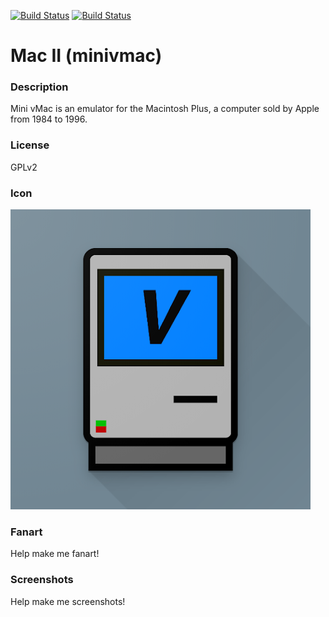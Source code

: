 [![Build Status](https://travis-ci.org/kodi-game/game.libretro.minivmac.svg?branch=master)](https://travis-ci.org/kodi-game/game.libretro.minivmac)
[![Build Status](https://ci.appveyor.com/api/projects/status/github/kodi-game/game.libretro.minivmac?svg=true)](https://ci.appveyor.com/project/kodi-game/game-libretro-minivmac)

# Mac II (minivmac)

### Description

Mini vMac is an emulator for the Macintosh Plus, a computer sold by Apple from 1984 to 1996.

### License

GPLv2

### Icon

![Mac II (minivmac) icon](game.libretro.minivmac/resources/icon.png)

### Fanart

Help make me fanart!

### Screenshots

Help make me screenshots!
